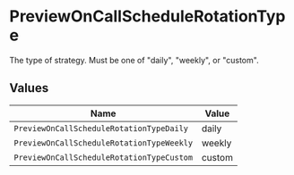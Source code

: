 # PreviewOnCallScheduleRotationType

The type of strategy. Must be one of "daily", "weekly", or "custom".


## Values

| Name                                      | Value                                     |
| ----------------------------------------- | ----------------------------------------- |
| `PreviewOnCallScheduleRotationTypeDaily`  | daily                                     |
| `PreviewOnCallScheduleRotationTypeWeekly` | weekly                                    |
| `PreviewOnCallScheduleRotationTypeCustom` | custom                                    |